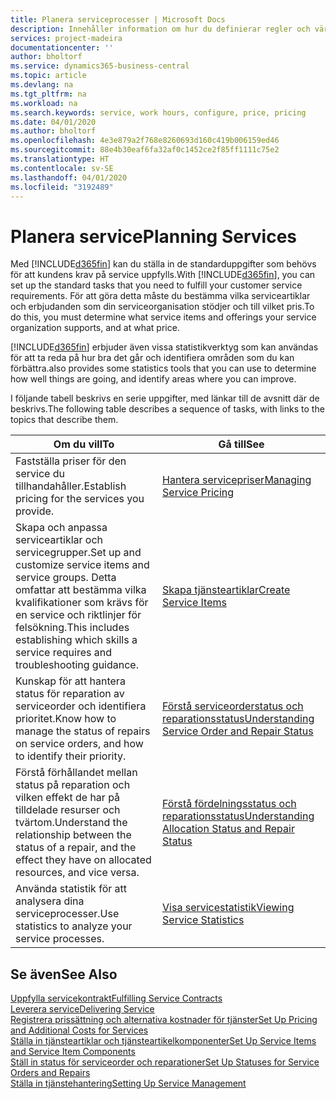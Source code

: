```yaml
---
title: Planera serviceprocesser | Microsoft Docs
description: Innehåller information om hur du definierar regler och värden för att definiera dina servicepolicyer och -processer.
services: project-madeira
documentationcenter: ''
author: bholtorf
ms.service: dynamics365-business-central
ms.topic: article
ms.devlang: na
ms.tgt_pltfrm: na
ms.workload: na
ms.search.keywords: service, work hours, configure, price, pricing
ms.date: 04/01/2020
ms.author: bholtorf
ms.openlocfilehash: 4e3e879a2f768e8260693d160c419b006159ed46
ms.sourcegitcommit: 88e4b30eaf6fa32af0c1452ce2f85ff1111c75e2
ms.translationtype: HT
ms.contentlocale: sv-SE
ms.lasthandoff: 04/01/2020
ms.locfileid: "3192489"
---
```

# <a name="planning-services"></a><span data-ttu-id="aa748-103">Planera service</span><span class="sxs-lookup"><span data-stu-id="aa748-103">Planning Services</span></span>
<span data-ttu-id="aa748-104">Med [!INCLUDE[d365fin](includes/d365fin_md.md)] kan du ställa in de standarduppgifter som behövs för att kundens krav på service uppfylls.</span><span class="sxs-lookup"><span data-stu-id="aa748-104">With [!INCLUDE[d365fin](includes/d365fin_md.md)], you can set up the standard tasks that you need to fulfill your customer service requirements.</span></span> <span data-ttu-id="aa748-105">För att göra detta måste du bestämma vilka serviceartiklar och erbjudanden som din serviceorganisation stödjer och till vilket pris.</span><span class="sxs-lookup"><span data-stu-id="aa748-105">To do this, you must determine what service items and offerings your service organization supports, and at what price.</span></span>   

[!INCLUDE[d365fin](includes/d365fin_md.md)] <span data-ttu-id="aa748-106">erbjuder även vissa statistikverktyg som kan användas för att ta reda på hur bra det går och identifiera områden som du kan förbättra.</span><span class="sxs-lookup"><span data-stu-id="aa748-106">also provides some statistics tools that you can use to determine how well things are going, and identify areas where you can improve.</span></span>
  
<span data-ttu-id="aa748-107">I följande tabell beskrivs en serie uppgifter, med länkar till de avsnitt där de beskrivs.</span><span class="sxs-lookup"><span data-stu-id="aa748-107">The following table describes a sequence of tasks, with links to the topics that describe them.</span></span>   
  
|<span data-ttu-id="aa748-108">**Om du vill**</span><span class="sxs-lookup"><span data-stu-id="aa748-108">**To**</span></span>|<span data-ttu-id="aa748-109">**Gå till**</span><span class="sxs-lookup"><span data-stu-id="aa748-109">**See**</span></span>|  
|------------|-------------|  
|<span data-ttu-id="aa748-110">Fastställa priser för den service du tillhandahåller.</span><span class="sxs-lookup"><span data-stu-id="aa748-110">Establish pricing for the services you provide.</span></span>|[<span data-ttu-id="aa748-111">Hantera servicepriser</span><span class="sxs-lookup"><span data-stu-id="aa748-111">Managing Service Pricing</span></span>](service-service-price-management.md)|
|<span data-ttu-id="aa748-112">Skapa och anpassa serviceartiklar och servicegrupper.</span><span class="sxs-lookup"><span data-stu-id="aa748-112">Set up and customize service items and service groups.</span></span> <span data-ttu-id="aa748-113">Detta omfattar att bestämma vilka kvalifikationer som krävs för en service och riktlinjer för felsökning.</span><span class="sxs-lookup"><span data-stu-id="aa748-113">This includes establishing which skills a service requires and troubleshooting guidance.</span></span>| [<span data-ttu-id="aa748-114">Skapa tjänsteartiklar</span><span class="sxs-lookup"><span data-stu-id="aa748-114">Create Service Items</span></span>](service-how-to-create-service-items.md)|  
|<span data-ttu-id="aa748-115">Kunskap för att hantera status för reparation av serviceorder och identifiera prioritet.</span><span class="sxs-lookup"><span data-stu-id="aa748-115">Know how to manage the status of repairs on service orders, and how to identify their priority.</span></span>|[<span data-ttu-id="aa748-116">Förstå serviceorderstatus och reparationsstatus</span><span class="sxs-lookup"><span data-stu-id="aa748-116">Understanding Service Order and Repair Status</span></span>](service-service-order-status-and-repair-status.md)|  
|<span data-ttu-id="aa748-117">Förstå förhållandet mellan status på reparation och vilken effekt de har på tilldelade resurser och tvärtom.</span><span class="sxs-lookup"><span data-stu-id="aa748-117">Understand the relationship between the status of a repair, and the effect they have on allocated resources, and vice versa.</span></span>|[<span data-ttu-id="aa748-118">Förstå fördelningsstatus och reparationsstatus</span><span class="sxs-lookup"><span data-stu-id="aa748-118">Understanding Allocation Status and Repair Status</span></span>](service-allocation-status-and-repair-status.md)|  
|<span data-ttu-id="aa748-119">Använda statistik för att analysera dina serviceprocesser.</span><span class="sxs-lookup"><span data-stu-id="aa748-119">Use statistics to analyze your service processes.</span></span> | [<span data-ttu-id="aa748-120">Visa servicestatistik</span><span class="sxs-lookup"><span data-stu-id="aa748-120">Viewing Service Statistics</span></span>](service-service-statistics.md) |

## <a name="see-also"></a><span data-ttu-id="aa748-121">Se även</span><span class="sxs-lookup"><span data-stu-id="aa748-121">See Also</span></span>
[<span data-ttu-id="aa748-122">Uppfylla servicekontrakt</span><span class="sxs-lookup"><span data-stu-id="aa748-122">Fulfilling Service Contracts</span></span>](service-fulfill-service-contracts.md)  
[<span data-ttu-id="aa748-123">Leverera service</span><span class="sxs-lookup"><span data-stu-id="aa748-123">Delivering Service</span></span>](service-deliver-service.md)  
[<span data-ttu-id="aa748-124">Registrera prissättning och alternativa kostnader för tjänster</span><span class="sxs-lookup"><span data-stu-id="aa748-124">Set Up Pricing and Additional Costs for Services</span></span>](service-how-setup-service-costs-pricing.md)  
[<span data-ttu-id="aa748-125">Ställa in tjänsteartiklar och tjänsteartikelkomponenter</span><span class="sxs-lookup"><span data-stu-id="aa748-125">Set Up Service Items and Service Item Components</span></span>](service-how-setup-service-items.md)  
[<span data-ttu-id="aa748-126">Ställ in status för serviceorder och reparationer</span><span class="sxs-lookup"><span data-stu-id="aa748-126">Set Up Statuses for Service Orders and Repairs</span></span>](service-order-repair-status.md)  
[<span data-ttu-id="aa748-127">Ställa in tjänstehantering</span><span class="sxs-lookup"><span data-stu-id="aa748-127">Setting Up Service Management</span></span>](service-setup-service.md)  
